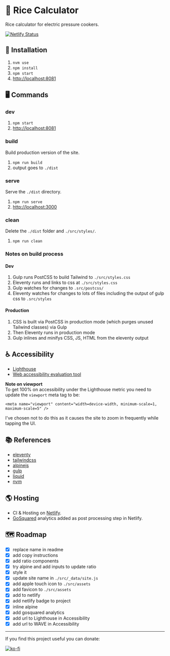 # 🍚 Rice Calculator

Rice calculator for electric pressure cookers.

[![Netlify Status](https://api.netlify.com/api/v1/badges/60062fed-3093-4244-bccf-e2d571fede7b/deploy-status)](https://app.netlify.com/sites/unruffled-gates-4f8ba8/deploys)

## 💾 Installation

1. `nvm use`
2. `npm install`
3. `npm start`
4. <http://localhost:8081>

## 🖥 Commands

### dev

1. `npm start`
2. <http://localhost:8081>

### build

Build production version of the site.

1. `npm run build`
2. output goes to `./dist`

### serve

Serve the `./dist` directory.

1. `npm run serve`
2. <http://localhost:3000>

### clean

Delete the `./dist` folder and `./src/styles/`.

1. `npm run clean`

### Notes on build process

#### Dev

1. Gulp runs PostCSS to build Tailwind to `./src/styles.css`
2. Eleventy runs and links to css at `./src/styles.css`
3. Gulp watches for changes to `.src/postcss/`
4. Eleventy watches for changes to lots of files including the output of gulp css to `.src/styles`

#### Production

1. CSS is built via PostCSS in production mode (which purges unused Tailwind classes) via Gulp
2. Then Eleventy runs in production mode
3. Gulp inlines and minifys CSS, JS, HTML from the eleventy output

## ♿️ Accessibility

- [Lighthouse](https://developers.google.com/speed/pagespeed/insights/?url=https://rice.bsteph.com)
- [Web accessibility evaluation tool](https://wave.webaim.org/report#/https://rice.bsteph.com)

**Note on viewport**  
To get 100% on accessibility under the Lighthouse metric you need to update the `viewport` meta tag to be:

```
<meta name="viewport" content="width=device-width, minimum-scale=1, maximum-scale=5" />
```

I've chosen not to do this as it causes the site to zoom in frequently while tapping the UI.

## 📚 References

- [eleventy](https://www.11ty.dev)
- [tailwindcss](https://tailwindcss.com)
- [alpinejs](https://github.com/alpinejs/alpine)
- [gulp](https://gulpjs.com)
- [liquid](https://liquidjs.com)
- [nvm](https://github.com/nvm-sh/nvm)

## 🌎 Hosting

- CI & Hosting on [Netlify](https://www.netlify.com).
- [GoSquared](https://www.gosquared.com) analytics added as post processing step in Netlify.

## 🗺 Roadmap

- [x] replace name in readme
- [x] add copy instructions
- [x] add ratio components
- [x] try alpine and add inputs to update ratio
- [x] style it
- [x] update site name in `./src/_data/site.js`
- [x] add apple touch icon to `./src/assets`
- [x] add favicon to `./src/assets`
- [x] add to netlify
- [x] add netlify badge to project
- [x] inline alpine
- [x] add gosquared analytics
- [x] add url to Lighthouse in Accessibility
- [x] add url to WAVE in Accessibility

---

If you find this project useful you can donate:

[![ko-fi](https://ko-fi.com/img/githubbutton_sm.svg)](https://ko-fi.com/G2G33AMQO)
